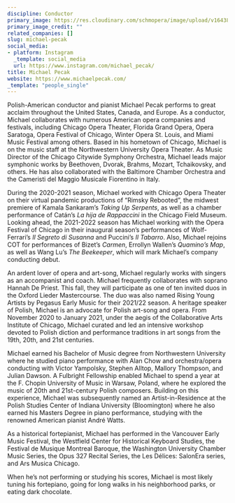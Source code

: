 ```yaml
---
discipline: Conductor
primary_image: https://res.cloudinary.com/schmopera/image/upload/v1643828623/media/2022/02/sqMichael_Pecak_arbljn.jpg
primary_image_credit: ""
related_companies: []
slug: michael-pecak
social_media:
- platform: Instagram
  _template: social_media
  url: https://www.instagram.com/michael_pecak/
title: Michael Pecak
website: https://www.michaelpecak.com/
_template: "people_single"
---
```

Polish-American conductor and pianist Michael Pecak performs to great acclaim throughout the United States, Canada, and Europe. As a conductor, Michael collaborates with numerous American opera companies and festivals, including Chicago Opera Theater, Florida Grand Opera, Opera Saratoga, Opera Festival of Chicago, Winter Opera St. Louis, and Miami Music Festival among others. Based in his hometown of Chicago, Michael is on the music staff at the Northwestern University Opera Theater. As Music Director of the Chicago Citywide Symphony Orchestra, Michael leads major symphonic works by Beethoven, Dvorak, Brahms, Mozart, Tchaikovsky, and others. He has also collaborated with the Baltimore Chamber Orchestra and the Cameristi del Maggio Musicale Fiorentino in Italy.

During the 2020-2021 season, Michael worked with Chicago Opera Theater on their virtual pandemic productions of “Rimsky Rebooted”, the midwest premiere of Kamala Sankaram’s _Taking Up Serpents_, as well as a chamber performance of Catán’s _La hija de Rappaccini_ in the Chicago Field Museum. Looking ahead, the 2021-2022 season has Michael working with the Opera Festival of Chicago in their inaugural season’s performances of Wolf-Ferrari’s _Il Segreto di Susanna_ and Puccini’s _Il Tabarro_. Also, Michael rejoins COT for performances of Bizet’s _Carmen_, Errollyn Wallen’s _Quamino’s Map_, as well as Wang Lu’s _The Beekeeper_, which will mark Michael’s company conducting debut.

An ardent lover of opera and art-song, Michael regularly works with singers as an accompanist and coach. Michael frequently collaborates with soprano Hannah De Priest. This fall, they will participate as one of ten invited duos in the Oxford Lieder Mastercourse. The duo was also named Rising Young Artists by Pegasus Early Music for their 2021/22 season. A heritage speaker of Polish, Michael is an advocate for Polish art-song and opera. From November 2020 to January 2021, under the aegis of the Collaborative Arts Institute of Chicago, Michael curated and led an intensive workshop devoted to Polish diction and performance traditions in art songs from the 19th, 20th, and 21st centuries.

Michael earned his Bachelor of Music degree from Northwestern University where he studied piano performance with Alan Chow and orchestra/opera conducting with Victor Yampolsky, Stephen Alltop, Mallory Thompson, and Julian Dawson. A Fulbright Fellowship enabled Michael to spend a year at the F. Chopin University of Music in Warsaw, Poland, where he explored the music of 20th and 21st-century Polish composers. Building on this experience, Michael was subsequently named an Artist-in-Residence at the Polish Studies Center of Indiana University (Bloomington) where he also earned his Masters Degree in piano performance, studying with the renowned American pianist André Watts.

As a historical fortepianist, Michael has performed in the Vancouver Early Music Festival, the Westfield Center for Historical Keyboard Studies, the Festival de Musique Montreal Baroque, the Washington University Chamber Music Series, the Opus 327 Recital Series, the Les Délices: SalonEra series, and Ars Musica Chicago.

When he’s not performing or studying his scores, Michael is most likely tuning his fortepiano, going for long walks in his neighborhood parks, or eating dark chocolate.